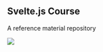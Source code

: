 ## Svelte.js Course
A reference material repository

[![](https://img.shields.io/badge/docs-View%20API%20Documentation-yellow)](https://documenter.getpostman.com/view/3896915/SztEYmfZ)
